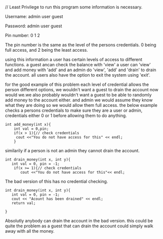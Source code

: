// Least Privilege
to run this program some information is necessary.

Username:     admin   user    guest

Password:     admin   user    guest

Pin number:   0       1       2

The pin number is the same as the level of the persons credentials. 0 being full access, and 2 being the least access.

using this information a user has certain levels of access to different functions.
a guest ancan check the balance with 'view'
a user can 'view' and add money with 'add'
and an admin do 'view', 'add' and 'drain' to drain the account.
all users also have the option to exit the system using 'exit'.

for the good example of this problem each level of credential allows the person different options, we wouldn't want a guest to drain the account now would we.we also probably wouldn't want a guest to be able to randomly add money to the account either. and admin we would assume they know what they are doing so we would allow them full access.
the below example checks a persons credentials to make sure they are a user or admin, credentials  either 0 or 1 before allowing them to do anything.
```
int add_money(int x){
    int val = 0,pin;
    if(x > 1){// check credentials
     cout <<"You do not have access for this" << endl;
    }
```
similarily if a person is not an admin they cannot drain the account.
```
int drain_money(int x, int y){
   int val = 0, pin = -1;
    if(x >= 1){// check credentials
       cout <<"You do not have access for this"<< endl;
```

The bad version of this has no credential checking.
```
int drain_money(int x, int y){
   int val = 0, pin = -1;
   cout << "Acount has been drained" << endl;
   return val;

}
```
Absolutly anybody can drain the account in the bad version. this could be quite the problem as a guest that can drain the account could simply walk away with all the money.

